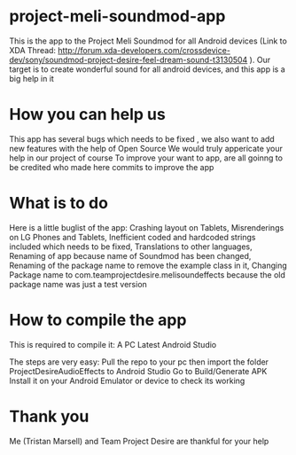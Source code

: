 # project-meli-soundmod-app

This is the app to the Project Meli Soundmod for all Android devices (Link to XDA Thread: http://forum.xda-developers.com/crossdevice-dev/sony/soundmod-project-desire-feel-dream-sound-t3130504 ). Our target is to create wonderful sound for all android devices, and this app is a big help in it


# How you can help us

This app has several bugs which needs to be fixed , we also want to add new features with the help of Open Source
We would truly appericate your help in our project of course
To improve your want to app, are all goinng to be credited who made here commits to improve the app


# What is to do

Here is a little buglist of the app:
Crashing layout on Tablets,
Misrenderings on LG Phones and Tablets,
Inefficient coded and hardcoded strings included which needs to be fixed,
Translations to other languages,
Renaming of app because name of Soundmod has been changed,
Renaming of the package name to remove the example class in it,
Changing Package name to com.teamprojectdesire.melisoundeffects because the old package name was just a test version


# How to compile the app

This is required to compile it:
A PC 
Latest Android Studio

The steps are very easy:
Pull the repo to your pc
then import the folder ProjectDesireAudioEffects to Android Studio
Go to Build/Generate APK 
Install it on your Android Emulator or device to check its working


# Thank you
Me (Tristan Marsell) and Team Project Desire are thankful for your help


